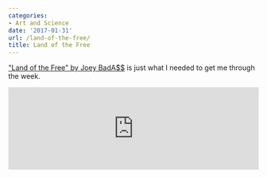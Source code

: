 ```yaml
---
categories:
- Art and Science
date: '2017-01-31'
url: /land-of-the-free/
title: Land of the Free
---
```


["Land of the Free" by Joey BadA$$](https://soundcloud.com/joeybadass/landofthefree) is just what I needed to get me through the week.

<div class="fluid-vids"><iframe width="100%" height="166" scrolling="no" frameborder="no" src="https://w.soundcloud.com/player/?url=https%3A//api.soundcloud.com/tracks/303601544&amp;color=ff5500&amp;auto_play=false&amp;hide_related=false&amp;show_comments=true&amp;show_user=true&amp;show_reposts=false"></iframe></div>